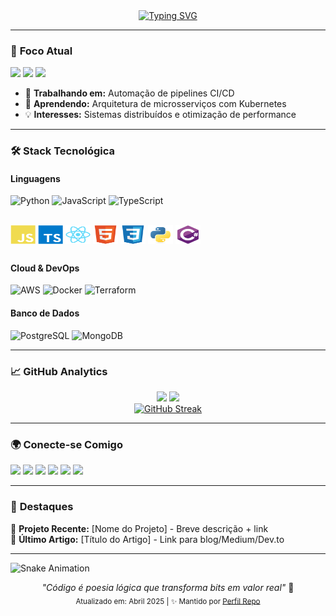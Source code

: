 <!-- Cabeçalho Dinâmico -->
<div align="center">
 <a href="https://git.io/typing-svg"><img src="https://readme-typing-svg.herokuapp.com?font=Fira+Code&weight=700&duration=5005&pause=1000&color=7436BD&center=true&vCenter=true&width=435&lines=Ol%C3%A1%2C+Eu+sou+Carlos+J.+Raymundo" alt="Typing SVG" /></a>
</div>

---

### 🚀 **Foco Atual**
<p align="left">
  <img src="https://img.shields.io/badge/-BackEnd-important?style=for-the-badge&logo=serverless&logoColor=white" />
  <img src="https://img.shields.io/badge/-DevOps-00C7FF?style=for-the-badge&logo=azure-devops&logoColor=white" />
  <img src="https://img.shields.io/badge/-Cloud-FF9900?style=for-the-badge&logo=amazonaws&logoColor=white" />
</p>

- 🔭 **Trabalhando em:** Automação de pipelines CI/CD
- 🌱 **Aprendendo:** Arquitetura de microsserviços com Kubernetes
- 💡 **Interesses:** Sistemas distribuídos e otimização de performance

---

### 🛠️ **Stack Tecnológica**

#### **Linguagens**
![Python](https://img.shields.io/badge/Python-3776AB?style=flat-square&logo=python&logoColor=white)
![JavaScript](https://img.shields.io/badge/JavaScript-F7DF1E?style=flat-square&logo=javascript&logoColor=black)
![TypeScript](https://img.shields.io/badge/TypeScript-3178C6?style=flat-square&logo=typescript&logoColor=white)
<div style="display: inline_block"><br>
  <img align="center" alt="Rafa-Js" height="30" width="40" src="https://raw.githubusercontent.com/devicons/devicon/master/icons/javascript/javascript-plain.svg">
  <img align="center" alt="Rafa-Ts" height="30" width="40" src="https://raw.githubusercontent.com/devicons/devicon/master/icons/typescript/typescript-plain.svg">
  <img align="center" alt="Rafa-React" height="30" width="40" src="https://raw.githubusercontent.com/devicons/devicon/master/icons/react/react-original.svg">
  <img align="center" alt="Rafa-HTML" height="30" width="40" src="https://raw.githubusercontent.com/devicons/devicon/master/icons/html5/html5-original.svg">
  <img align="center" alt="Rafa-CSS" height="30" width="40" src="https://raw.githubusercontent.com/devicons/devicon/master/icons/css3/css3-original.svg">
  <img align="center" alt="Rafa-Python" height="30" width="40" src="https://raw.githubusercontent.com/devicons/devicon/master/icons/python/python-original.svg">
  <img align="center" alt="Rafa-Csharp" height="30" width="40" src="https://raw.githubusercontent.com/devicons/devicon/master/icons/csharp/csharp-original.svg">
</div>
  
  ##
#### **Cloud & DevOps**
![AWS](https://img.shields.io/badge/AWS-232F3E?style=flat-square&logo=amazon-aws)
![Docker](https://img.shields.io/badge/Docker-2496ED?style=flat-square&logo=docker)
![Terraform](https://img.shields.io/badge/Terraform-7B42BC?style=flat-square&logo=terraform)

#### **Banco de Dados**
![PostgreSQL](https://img.shields.io/badge/PostgreSQL-4169E1?style=flat-square&logo=postgresql)
![MongoDB](https://img.shields.io/badge/MongoDB-47A248?style=flat-square&logo=mongodb)

---

### 📈 **GitHub Analytics**

<div align="center">
  <img height="180em" src="https://github-readme-stats-sigma-five.vercel.app/api?username=CarlosJRay&show_icons=true&theme=vision-friendly-dark&include_all_commits=true&count_private=true&hide_border=true"/>
  <img height="180em" src="https://github-readme-stats-sigma-five.vercel.app/api/top-langs/?username=CarlosJRay&layout=compact&langs_count=8&theme=vision-friendly-dark&hide_border=true"/>
</div>

<div align="center">
<a href="https://git.io/streak-stats"><img src="https://streak-stats.demolab.com?user=CarlosJRay&border_radius=20&locale=pt_BR&date_format=j%20M%5B%20Y%5D&mode=weekly" alt="GitHub Streak" /></a>
</div>

---

### 🌍 **Conecte-se Comigo**

<div> 
  <a href="https://www.youtube.com/channel/UC_-uuuZbY0AAt9CViNzvc-Q" target="_blank"><img src="https://img.shields.io/badge/YouTube-FF0000?style=for-the-badge&logo=youtube&logoColor=white" target="_blank"></a>
  <a href="https://instagram.com/rafaballerini" target="_blank"><img src="https://img.shields.io/badge/-Instagram-%23E4405F?style=for-the-badge&logo=instagram&logoColor=white" target="_blank"></a>
 	<a href="https://www.twitch.tv/rafaballerinii" target="_blank"><img src="https://img.shields.io/badge/Twitch-9146FF?style=for-the-badge&logo=twitch&logoColor=white" target="_blank"></a>
 <a href="https://discord.gg/wagxzStdcR" target="_blank"><img src="https://img.shields.io/badge/Discord-7289DA?style=for-the-badge&logo=discord&logoColor=white" target="_blank"></a> 
  <a href = "mailto:contatorafaballerini@gmail.com"><img src="https://img.shields.io/badge/-Gmail-%23333?style=for-the-badge&logo=gmail&logoColor=white" target="_blank"></a>
  <a href="https://www.linkedin.com/in/rafaella-ballerini-45875016a" target="_blank"><img src="https://img.shields.io/badge/-LinkedIn-%230077B5?style=for-the-badge&logo=linkedin&logoColor=white" target="_blank"></a> 
  
</div>


---

### 📌 **Destaques**
🔭 **Projeto Recente:** [Nome do Projeto] - Breve descrição + link  
📝 **Último Artigo:** [Título do Artigo] - Link para blog/Medium/Dev.to  

---
![Snake Animation](https://github.com/CarlosJRay)

<div align="center">
  <i>"Código é poesia lógica que transforma bits em valor real"</i> 🚀<br>
  <sub>Atualizado em: Abril 2025 | ✨ Mantido por <a href="https://github.com/CarlosJRay/CarlosJRay">Perfil Repo</a></sub>
</div>
